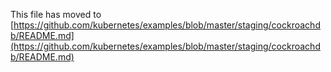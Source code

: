 This file has moved to [https://github.com/kubernetes/examples/blob/master/staging/cockroachdb/README.md](https://github.com/kubernetes/examples/blob/master/staging/cockroachdb/README.md)
